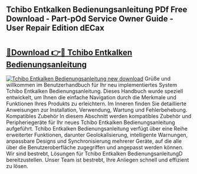 ## Tchibo Entkalken Bedienungsanleitung PDf Free Download - Part-pOd Service Owner Guide - User Repair Edition dECax

# <h2><a href="http://df5e9d4.blite.top/?on=Tchibo+Entkalken+Bedienungsanleitung">🔗Download 👉🔴 Tchibo Entkalken Bedienungsanleitung</a></h2>

[![Tchibo Entkalken Bedienungsanleitung new download](https://i.imgur.com/lujVjoI.png)](http://df5e9d4.blite.top/?on=Tchibo+Entkalken+Bedienungsanleitung)
Grüße und willkommen im Benutzerhandbuch für Ihr neu implementiertes System Tchibo Entkalken Bedienungsanleitung. Dieses Handbuch wurde speziell entwickelt, um Ihnen die einfache Navigation durch die Merkmale und Funktionen Ihres Produkts zu erleichtern. Im Inneren finden Sie detaillierte Anweisungen zur Installation, Verwendung, Wartung und Fehlerbehebung. Kompatibles Zubehör In diesem Abschnitt werden kompatibles Zubehör und Peripheriegeräte für Ihr neues Tchibo Entkalken Bedienungsanleitung aufgeführt. Tchibo Entkalken Bedienungsanleitung verfügt über eine Reihe erweiterter Funktionen, darunter Geolokalisierung, intelligente Warnungen, anpassbare Designs und Synchronisierung mehrerer Geräte, auf die alle über die Benutzeroberfläche zugegriffen und angepasst werden können. Wir sind bestrebt, Lösungen für Tchibo Entkalken BedienungsanleitungD bereitzustellen. Unser Team ist bestrebt, Ihre Anliegen schnell und effizient zu lösen.
